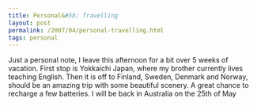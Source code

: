 ```yaml
---
title: Personal&#58; Travelling
layout: post
permalink: /2007/04/personal-travelling.html
tags: personal
---
```


Just a personal note,
I leave this afternoon for a bit over 5 weeks of vacation.
First stop is Yokkaichi Japan, where my brother currently lives teaching English.
Then it is off to Finland, Sweden, Denmark and Norway, should be an amazing trip with some beautiful scenery. A great chance to recharge a few batteries.
I will be back in Australia on the 25th of May